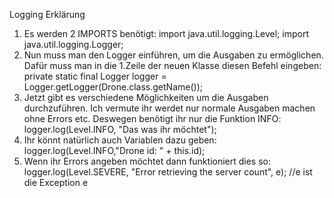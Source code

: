 Logging Erklärung
1. Es werden 2 IMPORTS benötigt:  import java.util.logging.Level;
                                  import java.util.logging.Logger;
2. Nun muss man den Logger einführen, um die Ausgaben zu ermöglichen.
   Dafür muss man in die 1.Zeile der neuen Klasse diesen Befehl eingeben:
       private static final Logger logger = Logger.getLogger(Drone.class.getName());
3. Jetzt gibt es verschiedene Möglichkeiten um die Ausgaben durchzuführen. Ich vermute ihr werdet nur normale Ausgaben machen ohne Errors etc.
   Deswegen benötigt ihr nur die Funktion INFO:
   logger.log(Level.INFO, "Das was ihr möchtet");
4. Ihr könnt natürlich auch Variablen dazu geben:
   logger.log(Level.INFO,"Drone id: " + this.id);
5. Wenn ihr Errors angeben möchtet dann funktioniert dies so:
    logger.log(Level.SEVERE, "Error retrieving the server count", e); //e ist die Exception e
